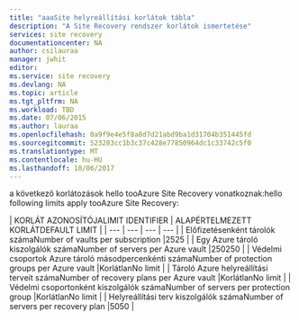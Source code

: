 ```yaml
---
title: "aaaSite helyreállítási korlátok tábla"
description: "A Site Recovery rendszer korlátok ismertetése"
services: site recovery
documentationcenter: NA
author: csilauraa
manager: jwhit
editor: 
ms.service: site recovery
ms.devlang: NA
ms.topic: article
ms.tgt_pltfrm: NA
ms.workload: TBD
ms.date: 07/06/2015
ms.author: lauraa
ms.openlocfilehash: 0a9f9e4e5f8a8d7d21abd9ba1d31704b351445fd
ms.sourcegitcommit: 523283cc1b3c37c428e77850964dc1c33742c5f0
ms.translationtype: MT
ms.contentlocale: hu-HU
ms.lasthandoff: 10/06/2017
---
```

<span data-ttu-id="a1658-103">a következő korlátozások hello tooAzure Site Recovery vonatkoznak:</span><span class="sxs-lookup"><span data-stu-id="a1658-103">hello following limits apply tooAzure Site Recovery:</span></span>

| <span data-ttu-id="a1658-104">KORLÁT AZONOSÍTÓJA</span><span class="sxs-lookup"><span data-stu-id="a1658-104">LIMIT IDENTIFIER</span></span> | <span data-ttu-id="a1658-105">ALAPÉRTELMEZETT KORLÁT</span><span class="sxs-lookup"><span data-stu-id="a1658-105">DEFAULT LIMIT</span></span> |
| --- | --- | --- | --- |
| <span data-ttu-id="a1658-106">Előfizetésenként tárolók száma</span><span class="sxs-lookup"><span data-stu-id="a1658-106">Number of vaults per subscription</span></span> |<span data-ttu-id="a1658-107">25</span><span class="sxs-lookup"><span data-stu-id="a1658-107">25</span></span> |
| <span data-ttu-id="a1658-108">Egy Azure tároló kiszolgálók száma</span><span class="sxs-lookup"><span data-stu-id="a1658-108">Number of servers per Azure vault</span></span> |<span data-ttu-id="a1658-109">250</span><span class="sxs-lookup"><span data-stu-id="a1658-109">250</span></span> |
| <span data-ttu-id="a1658-110">Védelmi csoportok Azure tároló másodpercenkénti száma</span><span class="sxs-lookup"><span data-stu-id="a1658-110">Number of protection groups per Azure vault</span></span> |<span data-ttu-id="a1658-111">Korlátlan</span><span class="sxs-lookup"><span data-stu-id="a1658-111">No limit</span></span> |
| <span data-ttu-id="a1658-112">Tároló Azure helyreállítási terveit száma</span><span class="sxs-lookup"><span data-stu-id="a1658-112">Number of recovery plans per Azure vault</span></span> |<span data-ttu-id="a1658-113">Korlátlan</span><span class="sxs-lookup"><span data-stu-id="a1658-113">No limit</span></span> |
| <span data-ttu-id="a1658-114">Védelmi csoportonként kiszolgálók száma</span><span class="sxs-lookup"><span data-stu-id="a1658-114">Number of servers per protection group</span></span> |<span data-ttu-id="a1658-115">Korlátlan</span><span class="sxs-lookup"><span data-stu-id="a1658-115">No limit</span></span> |
| <span data-ttu-id="a1658-116">Helyreállítási terv kiszolgálók száma</span><span class="sxs-lookup"><span data-stu-id="a1658-116">Number of servers per recovery plan</span></span> |<span data-ttu-id="a1658-117">50</span><span class="sxs-lookup"><span data-stu-id="a1658-117">50</span></span> |

